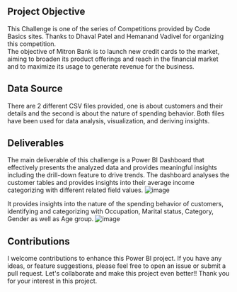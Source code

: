 
## Project Objective
This Challenge is one of the series of Competitions provided by Code Basics sites. Thanks to Dhaval Patel and Hemanand Vadivel for organizing this competition. <br>
The objective of Mitron Bank is to launch new credit cards to the market, aiming to broaden its product offerings and reach in the financial market and to maximize its usage to generate revenue for the business. 

## Data Source
There are 2 different CSV files provided, one is about customers and their details and the second is about the nature of spending behavior. Both files have been used for data analysis, visualization, and deriving insights.

## Deliverables
The main deliverable of this challenge is a Power BI Dashboard that effectively presents the analyzed data and provides meaningful insights including the drill-down feature to drive trends.
The dashboard analyses the customer tables and provides insights into their average income categorizing with different related field values.
![image](https://github.com/raghavshrestha/powerbi-projects/assets/46338103/d13a26e4-9b8b-496c-bd19-b47c401635ab)

It provides insights into the nature of the spending behavior of customers, identifying and categorizing with Occupation, Marital status, Category, Gender as well as Age group.
![image](https://github.com/raghavshrestha/powerbi-projects/assets/46338103/11b39f3a-adf6-47a3-b441-0e81bda54461)

## Contributions
I welcome contributions to enhance this Power BI project. If you have any ideas, or feature suggestions, please feel free to open an issue or submit a pull request. Let's collaborate and make this project even better!!
Thank you for your interest in this project.
